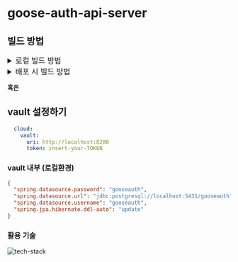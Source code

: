 # goose-auth-api-server

## 빌드 방법

<details>
<summary style="font-size: 17px">로컬 빌드 방법</summary>
<div>
<p>1. postgres, redis container 실행</p>
<p>2. configuration 설정</p>

Run/Debug Configurations

Override configuration properties

| Name | Value                                      |
|------|--------------------------------------------|
| spring.datasource.url | jdbc:postgresql://localhost:5431/gooseauth |
| spring.datasource.username | gooseauth                                  |
| spring.datasource.password | gooseauth                                  |
| spring.jpa.hibernate.ddl-auto | create                                     |
</div>
</details>

<details>
<summary style="font-size: 17px">배포 시 빌드 방법</summary>
<div>
<p>1. postgres, redis container 실행</p>
<p>2. configuration 설정</p>

Run/Debug Configurations

Override configuration properties

| Name | Value                                      |
|------|--------------------------------------------|
| spring.datasource.url | jdbc:postgresql://postgres:5432/gooseauth |
| spring.datasource.username | gooseauth                                  |
| spring.datasource.password | gooseauth                                  |
| spring.jpa.hibernate.ddl-auto | create                                     |
</div>
</details>

**혹은**

## vault 설정하기
```yml
  cloud:
    vault:
      uri: http://localhost:8200
      token: insert-your-TOKEN
```
### vault 내부 (로컬환경)
```json
{
  "spring.datasource.password": "gooseauth",
  "spring.datasource.url": "jdbc:postgresql://localhost:5431/gooseauth",
  "spring.datasource.username": "gooseauth",
  "spring.jpa.hibernate.ddl-auto": "update"
}
```

### 활용 기술
![tech-stack](https://user-images.githubusercontent.com/26823834/187427754-d4fb3bde-ebe0-487c-9420-5c7fdb8d9b3e.png)
